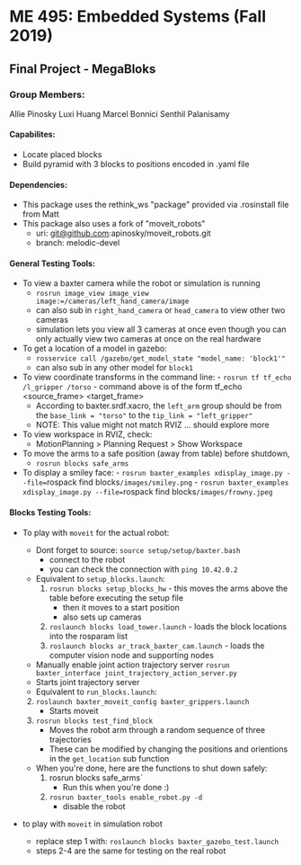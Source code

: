 # ME 495: Embedded Systems (Fall 2019)
## Final Project - MegaBloks
### Group Members:
Allie Pinosky
Luxi Huang
Marcel Bonnici
Senthil Palanisamy

#### Capabilites:
- Locate placed blocks
- Build pyramid with 3 blocks to positions encoded in .yaml file

#### Dependencies: 
- This package uses the rethink_ws "package" provided via .rosinstall file from Matt
- This package also uses a fork of "moveit_robots" 
	- uri: git@github.com:apinosky/moveit_robots.git
	- branch: melodic-devel

#### General Testing Tools: 
- To view a baxter camera while the robot or simulation is running 
	- `rosrun image_view image_view image:=/cameras/left_hand_camera/image` 
	- can also sub in `right_hand_camera` or `head_camera` to view other two cameras
	- simulation lets you view all 3 cameras at once even though you can only actually view two cameras at once on the real hardware
- To get a location of a model in gazebo: 
	- `rosservice call /gazebo/get_model_state "model_name: 'block1'"` 
	- can also sub in any other model for `block1`
- To view coordinate transforms in the command line: 
        - `rosrun tf tf_echo /l_gripper /torso`
        - command above is of the form tf_echo <source_frame> <target_frame>
	- According to baxter.srdf.xacro, the `left_arm` group should be from the `base_link = "torso"` to the `tip_link = "left_gripper"`
	- NOTE: This value might not match RVIZ ... should explore more
- To view workspace in RVIZ, check: 
	- MotionPlanning > Planning Request > Show Workspace
- To move the arms to a safe position (away from table) before shutdown, 
	- `rosrun blocks safe_arms`
- To display a smiley face:
        - `rosrun baxter_examples xdisplay_image.py --file=`rospack find blocks`/images/smiley.png`
        - `rosrun baxter_examples xdisplay_image.py --file=`rospack find blocks`/images/frowny.jpeg`

#### Blocks Testing Tools:
- To play with `moveit` for the actual robot:
  - Dont forget to source: `source setup/setup/baxter.bash`
	- connect to the robot
	- you can check the connection with `ping 10.42.0.2`
  - Equivalent to `setup_blocks.launch`:
	1. `rosrun blocks setup_blocks_hw`
                - this moves the arms above the table before executing the setup file
		- then it moves to a start position
		- also sets up cameras 
	2. `roslaunch blocks load_tower.launch`
                - loads the block locations into the rosparam list
	3. `roslaunch blocks ar_track_baxter_cam.launch`
                - loads the computer vision node and supporting nodes
  -  Manually enable joint action trajectory server `rosrun baxter_interface joint_trajectory_action_server.py` 
	- Starts joint trajectory server
  -  Equivalent to `run_blocks.launch`:
	2. `roslaunch baxter_moveit_config baxter_grippers.launch`
		- Starts moveit
	3. `rosrun blocks test_find_block` 
		- Moves the robot arm through a random sequence of three trajectories 
		- These can be modified by changing the positions and orientions in the `get_location` sub function
  - When you're done, here are the functions to shut down safely:
	1. rosrun blocks safe_arms`
		- Run this when you're done :)
	2. `rosrun baxter_tools enable_robot.py -d`
		- disable the robot

- to play with `moveit` in simulation robot
	- replace step 1 with: `roslaunch blocks baxter_gazebo_test.launch`
	- steps 2-4 are the same for testing on the real robot

